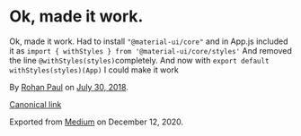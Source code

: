 # Ok, made it work.

Ok, made it work. Had to install `"@material-ui/core"` and in App.js included it as `import { withStyles } from '@material-ui/core/styles'` And removed the line `@withStyles(styles)`completely. And now with `export default withStyles(styles)(App)` I could make it work

By [Rohan Paul](https://medium.com/@paulrohan) on [July 30, 2018](https://medium.com/p/794dd95a2b06).

[Canonical link](https://medium.com/@paulrohan/ok-made-it-work-794dd95a2b06)

Exported from [Medium](https://medium.com) on December 12, 2020.